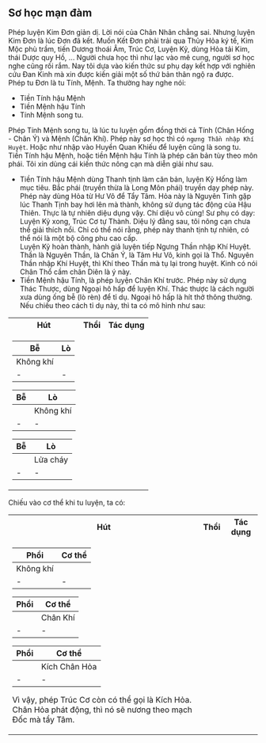 ## Sơ học mạn đàm

Phép luyện Kim Đơn giản dị. Lời nói của Chân Nhân chẳng sai. Nhưng luyện Kim Đơn là lúc Đơn đã kết. Muốn Kết Đơn phải trải qua Thủy Hỏa ký tế, Kim Mộc phù trầm, tiến Dương thoái Âm, Trúc Cơ, Luyện Kỷ, dùng Hỏa tải Kim, thái Dược quy Hồ, ... Người chưa học thì như lạc vào mê cung, người sơ học nghe cũng rối rắm. Nay tôi dựa vào kiến thức sư phụ dạy kết hợp với nghiên cứu Đan Kinh mà xin được kiến giải một số thứ bản thân ngộ ra được.<br>
Phép tu Đơn là tu Tính, Mệnh. Ta thường hay nghe nói:
- Tiền Tính hậu Mệnh
- Tiền Mệnh hậu Tính
- Tính Mệnh song tu.

Phép Tính Mệnh song tu, là lúc tu luyện gồm đồng thời cả Tính (Chân Hống - Chân Ý) và Mệnh (Chân Khí). Phép này sơ học thì có `ngưng Thần nhập Khí Huyệt`. Hoặc như nhập vào Huyền Quan Khiếu để luyện cũng là song tu.<br>
Tiền Tính hậu Mệnh, hoặc tiền Mệnh hậu Tính là phép căn bản tùy theo môn phái. Tôi xin dùng cái kiến thức nông cạn mà diễn giải như sau.
- Tiền Tính hậu Mệnh dùng Thanh tịnh làm căn bản, luyện Kỷ Hống làm mục tiêu. Bắc phái (truyền thừa là Long Môn phái) truyền dạy phép này. Phép này dùng Hỏa từ Hư Vô để Tẩy Tâm. Hỏa này là Nguyên Tinh gặp lúc Thanh Tịnh bay hơi lên mà thành, không sử dụng tác động của Hậu Thiên. Thực là tự nhiên diệu dụng vậy. Chí diệu vô cùng! Sư phụ có dạy: Luyện Kỷ xong, Trúc Cơ tự Thành. Diệu lý đằng sau, tôi nông cạn chưa thể giải thích nổi. Chỉ có thể nói rằng, phép này thanh tịnh tự nhiên, có thể nói là một bộ công phu cao cấp.<br>
Luyện Kỷ hoàn thành, hành giả luyện tiếp Ngưng Thần nhập Khí Huyệt. Thần là Nguyên Thần, là Chân Ý, là Tâm Hư Vô, kinh gọi là Thổ. Nguyên Thần nhập Khí Huyệt, thì Khí theo Thần mà tụ lại trong huyệt. Kinh có nói Chân Thổ cầm chân Diên là ý này.
- Tiền Mệnh hậu Tính, là phép luyện Chân Khí trước. Phép này sử dụng Thác Thược, dùng Ngoại hô hấp để luyện Khí. Thác thược là cách người xưa dùng ống bễ (lò rèn) để tỉ dụ. Ngoại hô hấp là hít thở thông thường. Nếu chiếu theo cách tỉ dụ này, thì ta có mô hình như sau:

<table>
<tr><th>Hút</th><th>Thổi</th><th>Tác dụng</th></tr>
<tr><td>

| Bễ | Lò |
|-|-|
| Không khí| |
|-|-|

| Bễ | Lò |
|-|-|
| | Không khí |
|-|-|

| Bễ | Lò|
|-|-|
| | Lửa cháy |
|-|-|

</td></tr> </table>

Chiếu vào cơ thể khi tu luyện, ta có:

<table>
<tr><th>Hút</th><th>Thổi</th><th>Tác dụng</th></tr>
<tr><td>

| Phổi | Cơ thể |
|-|-|
| Không khí | |
|-|-|

| Phổi | Cơ thể |
|-|-|
| | Chân Khí|
|-|-|

| Phổi | Cơ thể |
|-|-|
| | Kích Chân Hỏa |
|-|-|

Vì vậy, phép Trúc Cơ còn có thể gọi là Kích Hỏa. Chân Hỏa phát động, thì nó sẽ nương theo mạch Đốc mà tẩy Tâm.
